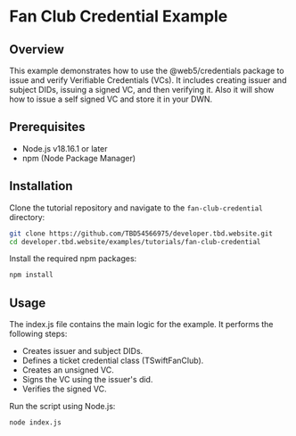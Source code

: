 # Fan Club Credential Example
## Overview
This example demonstrates how to use the @web5/credentials package to issue and verify Verifiable Credentials (VCs). It includes creating issuer and subject DIDs, issuing a signed VC, and then verifying it. Also it will show how to issue a self signed VC and store it in your DWN.

## Prerequisites
* Node.js v18.16.1 or later
* npm (Node Package Manager)

## Installation
Clone the tutorial repository and navigate to the `fan-club-credential` directory:

```bash
git clone https://github.com/TBD54566975/developer.tbd.website.git
cd developer.tbd.website/examples/tutorials/fan-club-credential
```

Install the required npm packages:
```bash
npm install
```

## Usage
The index.js file contains the main logic for the example. It performs the following steps:

* Creates issuer and subject DIDs.
* Defines a ticket credential class (TSwiftFanClub).
* Creates an unsigned VC.
* Signs the VC using the issuer's did.
* Verifies the signed VC.

Run the script using Node.js:

```bash
node index.js
```

